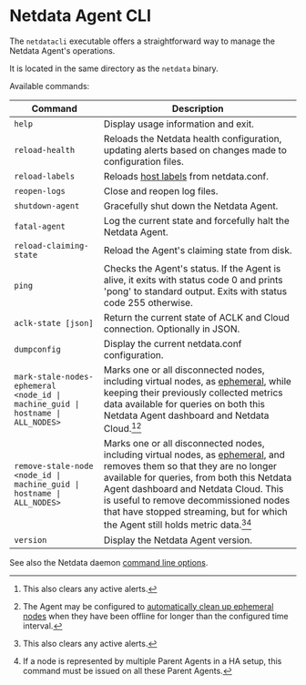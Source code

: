 # Netdata Agent CLI

The `netdatacli` executable offers a straightforward way to manage the Netdata Agent's operations.

It is located in the same directory as the `netdata` binary.

Available commands:

| Command                                                                | Description                                                                                                                                                                      |
|------------------------------------------------------------------------|----------------------------------------------------------------------------------------------------------------------------------------------------------------------------------|
| `help`                                                                 | Display usage information and exit.                                                                                                                                              |
| `reload-health`                                                        | Reloads the Netdata health configuration, updating alerts based on changes made to configuration files.                                                                          |
| `reload-labels`                                                        | Reloads [host labels](/docs/netdata-agent/configuration/organize-systems-metrics-and-alerts.md#custom-labels) from netdata.conf.                                                 |
| `reopen-logs`                                                          | Close and reopen log files.                                                                                                                                                      |
| `shutdown-agent`                                                       | Gracefully shut down the Netdata Agent.                                                                                                                                          |
| `fatal-agent`                                                          | Log the current state and forcefully halt the Netdata Agent.                                                                                                                     |
| `reload-claiming-state`                                                | Reload the Agent's claiming state from disk.                                                                                                                                     |
| `ping`                                                                 | Checks the Agent's status. If the Agent is alive, it exits with status code 0 and prints 'pong' to standard output. Exits with status code 255 otherwise.                        |
| `aclk-state [json]`                                                    | Return the current state of ACLK and Cloud connection. Optionally in JSON.                                                                                                       |
| `dumpconfig`                                                           | Display the current netdata.conf configuration.                                                                                                                                  |
| `mark-stale-nodes-ephemeral <node_id \| machine_guid \| hostname \| ALL_NODES>` | Marks one or all disconnected nodes, including virtual nodes, as [ephemeral](/docs/nodes-ephemerality.md), while keeping their previously collected metrics data available for queries on both this Netdata Agent dashboard and Netdata Cloud.[^1][^2] |
| `remove-stale-node <node_id \| machine_guid \| hostname \| ALL_NODES>` | Marks one or all disconnected nodes, including virtual nodes, as [ephemeral](/docs/nodes-ephemerality.md), and removes them so that they are no longer available for queries, from both this Netdata Agent dashboard and Netdata Cloud. This is useful to remove decommissioned nodes that have stopped streaming, but for which the Agent still holds metric data.[^1][^3]|
| `version`                                                              | Display the Netdata Agent version.                                                                                                                                               |

See also the Netdata daemon [command line options](/src/daemon/README.md#command-line-options).

[^1]: This also clears any active alerts.
[^2]: The Agent may be configured to [automatically clean up ephemeral nodes](/docs/nodes-ephemerality.md#automatic-ephemeral-nodes-cleanup) when they have been offline for longer than the configured time interval.
[^3]: If a node is represented by multiple Parent Agents in a HA setup, this command must be issued on all these Parent Agents.
